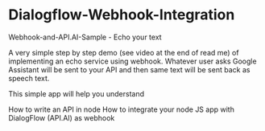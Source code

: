 # Dialogflow-Webhook-Integration
Webhook-and-API.AI-Sample - Echo your text

A very simple step by step demo (see video at the end of read me) of implementing an echo service using webhook. Whatever user asks Google Assistant will be sent to your API and then same text will be sent back as speech text.

This simple app will help you understand

How to write an API in node
How to integrate your node JS app with DialogFlow (API.AI) as webhook
